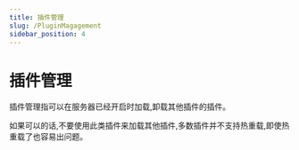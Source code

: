```yaml
---
title: 插件管理
slug: /PluginMagagement
sidebar_position: 4
---
```


# 插件管理

插件管理指可以在服务器已经开启时加载,卸载其他插件的插件。

如果可以的话,不要使用此类插件来加载其他插件,多数插件并不支持热重载,即使热重载了也容易出问题。
